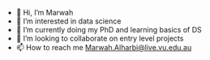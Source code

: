 - 👋 Hi, I’m Marwah 
- 👀 I’m interested in data science 
- 🌱 I’m currently doing my PhD and learning basics of DS
- 💞️ I’m looking to collaborate on entry level projects
- 📫 How to reach me Marwah.Alharbi@live.vu.edu.au

<!---
msmarwahalharbi/msmarwahalharbi is a ✨ special ✨ repository because its `README.md` (this file) appears on your GitHub profile.
You can click the Preview link to take a look at your changes.
--->
